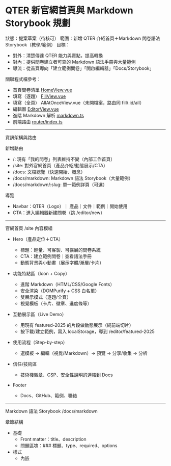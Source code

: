 # QTER 新官網首頁與 Markdown Storybook 規劃

狀態：提案草案（待核可）
範圍：新增 QTER 介紹首頁＋Markdown 問卷語法 Storybook（教學/範例）
目標：
- 對外：清楚傳達 QTER 能力與賣點，提高轉換
- 對內：提供問卷建立者可查的 Markdown 語法手冊與大量範例
- 導流：從首頁導向「建立範例問卷」「開啟編輯器」「Docs/Storybook」

關聯程式檔參考：
- 首頁問卷清單 [HomeView.vue](frontend/src/views/HomeView.vue:1)
- 填寫（逐題） [FillView.vue](frontend/src/views/FillView.vue:1)
- 填寫（全頁） AllAtOnceView.vue（未開檔案，路由同 fill/:id/all）
- 編輯器 [EditorView.vue](frontend/src/views/EditorView.vue:1)
- 進階 Markdown 解析 [markdown.ts](frontend/src/services/markdown.ts:1)
- 前端路由 [router/index.ts](frontend/src/router/index.ts:1)

------------------------------------------------------------

資訊架構與路由

新增路由
- /: 現有「我的問卷」列表維持不變（內部工作首頁）
- /site: 對外官網首頁（產品介紹/動態展示/CTA）
- /docs: 文檔總覽（快速開始、概念）
- /docs/markdown: Markdown 語法 Storybook（大量範例）
- /docs/markdown/:slug: 單一範例詳頁（可選）

導覽
- Navbar：QTER（Logo）｜ 產品｜文件｜範例｜開始使用
- CTA：進入編輯器新建問卷（跳 /editor/new）

------------------------------------------------------------

官網首頁 /site 內容模組

- Hero（產品定位＋CTA）
  - 標題：輕量、可客製、可擴展的問卷系統
  - CTA：建立範例問卷｜查看語法手冊
  - 動態背景與小動畫（展示字體/漸層/卡片）

- 功能特點區（Icon + Copy）
  - 進階 Markdown（HTML/CSS/Google Fonts）
  - 安全渲染（DOMPurify + CSS 白名單）
  - 雙展示模式（逐題/全頁）
  - 視覺模板（卡片、徽章、進度條等）

- 互動展示區（Live Demo）
  - 用現有 featured-2025 的片段做動態展示（純前端切片）
  - 按下載/建立範例，寫入 localStorage，導到 /editor/featured-2025

- 使用流程（Step-by-step）
  - 選模板 → 編輯（視覺/Markdown）→ 預覽 → 分享/收集 → 分析

- 信任/技術區
  - 技術棧徽章、CSP、安全性說明的連結到 Docs

- Footer
  - Docs、GitHub、範例、聯絡

------------------------------------------------------------

Markdown 語法 Storybook /docs/markdown

章節結構
- 基礎
  - Front matter：title、description
  - 問題區塊：### 標題、type、required、options
- 樣式
  - 內嵌 <style>、@import Google Fonts
  - 題卡 className 樣式（.qcard-*）
  - 進度條、徽章、動畫、翻轉卡
- 元素與安全
  - 允許的 HTML 標籤與屬性白名單
  - 允許的 CSS 屬性清單
  - 潛在風險與最佳實務
- 進階技巧
  - 嵌入圖片題目
  - Emoji 視覺選項
  - Range、Rating 題型語法
  - 自訂佈局（grid、flex）注意事項
- 範例集
  - 商務、學術、活動、科技主題各 1 範例
  - 每個範例：可一鍵寫入 localStorage → /editor/:id

每個章節的展示方式
- 左：Markdown 原始碼（可複製）
- 右：解析後預覽（透過 [buildAndApplyMarkdown()](frontend/src/services/markdown.ts:254)）
- 一鍵「載入到編輯器」按鈕：寫入 qter_forms → router.push(/editor/:id)

------------------------------------------------------------

技術設計

- 重用現有解析
  - 使用 [renderAdvancedMarkdown()](frontend/src/services/markdown.ts:142) 與 [buildAndApplyMarkdown()](frontend/src/services/markdown.ts:254)
  - Docs 頁面以 sandbox 容器 id 注入 style，避免干擾其他頁

- 路由與頁面
  - 新增 SiteHome.vue（/site）
  - 新增 DocsLayout.vue（/docs）
  - 新增 DocsMarkdown.vue（/docs/markdown）
  - 可選：DocsExample.vue（/docs/markdown/:slug）

- 範例資料來源
  - 新增 docs/examples.ts，集中管理 Markdown 範例字串
  - 提供 loadToEditor(exampleId) 將選擇的範例寫入 localStorage

- UI 組件
  - CodeBlock（帶複製按鈕）
  - PreviewPane（內部呼叫 buildAndApplyMarkdown）
  - ExampleCard（標題、描述、載入/預覽按鈕）

- 安全
  - 沿用 DOMPurify + CSS 白名單
  - 在 Docs 頁面也統一用 sanitizeHTMLFragment()

------------------------------------------------------------

里程碑

M1 基礎設置（0.5 週）
- 新增路由與空白頁：/site、/docs、/docs/markdown
- 建立 DocsLayout 與基礎側邊欄

M2 首頁（1 週）
- 完成 Hero、功能特點、展示區、流程與 Footer
- CTA 串接到 /editor/new 與 /docs/markdown

M3 Storybook（1.5 週）
- 條列語法章節與 Code + Preview 雙欄範本
- 內建 6-8 個高品質範例，可一鍵載入編輯器

M4 文檔收尾與驗收（0.5 週）
- 補圖文、最佳實務與安全章節
- 基礎 E2E：章節可載入、預覽可渲染、載入到編輯器成功

------------------------------------------------------------

TODO（僅保留未完成項目）

- [ ] 路由新增與頁面骨架：/site、/docs、/docs/markdown
- [ ] SiteHome.vue：Hero/功能/展示/流程/CTA/Footer
- [ ] DocsLayout.vue：側邊欄與頂部導覽
- [ ] DocsMarkdown.vue：章節大綱＋Code/Preview 雙欄
- [ ] docs/examples.ts：集中管理 Markdown 範例字串與中繼資料
- [ ] ExampleCard/CodeBlock/PreviewPane 組件
- [ ] 一鍵「載入到編輯器」流程：寫入 qter_forms → /editor/:id
- [ ] 語法手冊章節內容撰寫（基礎/樣式/安全/進階/範例集）
- [ ] featured-2025 精簡切片展示在 /site
- [ ] SEO/Meta：/site 的基本 SEO（title/description/open graph）
- [ ] i18n 規劃（至少保留 zh-TW 為主）
- [ ] 最佳實務與安全頁：連結到白名單與注意事項
- [ ] 基本驗收測試：能載入、能預覽、能寫入編輯器
- [ ] README 加上 /site 與 /docs 導覽入口

（已完成或不再追蹤的舊內容已移除，避免噪音）

------------------------------------------------------------

驗收標準

- /site：在 3 秒內載入，CTA 可導向，展示動畫不卡頓
- /docs/markdown：每個章節有可複製的 Markdown + 預覽效果
- 一鍵載入：點擊任一範例「載入到編輯器」，自動寫入 localStorage 並打開 /editor/:id，標題/題目/樣式一致
- 安全：所有預覽與載入均使用 DOMPurify，無 console error

------------------------------------------------------------

後續延伸（非本波）

- /templates：可瀏覽所有模板並一鍵套用
- 線上分享：問卷公開分享短連結頁
- 部署文檔：CSP/反代/資產快取建議
